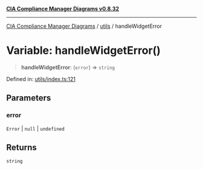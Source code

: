 [**CIA Compliance Manager Diagrams v0.8.32**](../../README.md)

***

[CIA Compliance Manager Diagrams](../../modules.md) / [utils](../README.md) / handleWidgetError

# Variable: handleWidgetError()

> **handleWidgetError**: (`error`) => `string`

Defined in: [utils/index.ts:121](https://github.com/Hack23/cia-compliance-manager/blob/0dc9a11e510cc2f2986e7debe532892627f2b00f/src/utils/index.ts#L121)

## Parameters

### error

`Error` | `null` | `undefined`

## Returns

`string`
